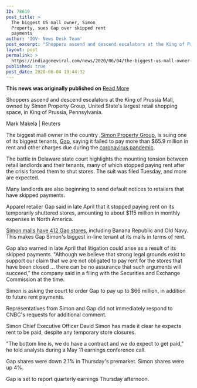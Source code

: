 ```yaml
---
ID: 78619
post_title: >
  The biggest US mall owner, Simon
  Property, sues Gap over skipped rent
  payments
author: 'IGV- News Desk Team'
post_excerpt: "Shoppers ascend and descend escalators at the King of Prussia Mall, owned by Simon Property Group, United State's largest retail shopping space, in King of Prussia, Pennsylvania.Mark Makela | ReutersThe biggest mall owner in the country ,Simon Property Group, is suing one of its biggest tenants, Gap, saying it failed to pay more than $65.9&hellip;"
layout: post
permalink: >
  https://indiagoneviral.com/news/2020/06/04/the-biggest-us-mall-owner-simon-property-sues-gap-over-skipped-rent-payments/78619/india-gone-viral/
published: true
post_date: 2020-06-04 19:44:32
---
```

<b>This news was originally published on</b> <a href="https://www.cnbc.com/2020/06/04/the-biggest-us-mall-owner-simon-property-sues-gap-over-skipped-rent.html" class="button purchase" rel="nofollow noopener noreferrer" target="_blank">Read More</a> <br/><div data-analytics="RegularArticle-articleBody-5-2" data-module="ArticleBody" data-test="articleBody-2" id="RegularArticle-ArticleBody-5"><div data-test="InlineImage" id="ArticleBody-InlineImage-106532376"><div><div><p>Shoppers ascend and descend escalators at the King of Prussia Mall, owned by Simon Property Group, United State's largest retail shopping space, in King of Prussia, Pennsylvania.</p><p>Mark Makela | Reuters</p></div></div></div><div><p>The biggest mall owner in the country ,<a href="https://www.cnbc.com/quotes/?symbol=SPG">Simon Property Group</a>, is suing one of its biggest tenants, <a href="http://www.cnbc.com/quotes/?symbol=GPS">Gap</a>, saying it failed to pay more than $65.9 million in rent and other charges due during the <a href="https://www.cnbc.com/coronavirus/">coronavirus pandemic</a>. </p><p>The battle in Delaware state court highlights the mounting tension between retail landlords and their tenants, many of which stopped paying rent after the crisis forced them to shut stores. The suit was filed Tuesday, and more are expected. </p><p>Many landlords are also beginning to send default notices to retailers that have skipped payments. </p><p>Apparel retailer Gap said in late April that it stopped paying rent on its temporarily shuttered stores, amounting to about $115 million in monthly expenses in North America. </p><p><a href="https://www.cnbc.com/2020/04/23/gap-warns-it-might-not-have-enough-cash-for-operations-as-it-stops-paying-rent.html">Simon malls have 412 Gap stores</a>, including Banana Republic and Old Navy. This makes Gap Simon's biggest in-line tenant at its malls in terms of rent. </p><p>Gap also warned in late April that litigation could arise as a result of its skipped payments. "Although we believe that strong legal grounds exist to support our claim that we are not obligated to pay rent for the stores that have been closed ... there can be no assurance that such arguments will succeed," the company said in a filing with the Securities and Exchange Commission at the time. </p><p>Simon is asking the court to order Gap to pay up to $66 million, in addition to future rent payments. </p><p>Representatives from Simon and Gap did not immediately respond to CNBC's requests for additional comment. </p><p>Simon Chief Executive Officer David Simon has made it clear he expects rent to be paid, despite any temporary store closures. </p><p>"The bottom line is, we do have a contract and we do expect to get paid," he told analysts during a May 11 earnings conference call. </p><p>Gap shares were down 2.1% in Thursday's premarket. Simon shares were up 4%. </p><p>Gap is set to report quarterly earnings Thursday afternoon. </p></div></div>